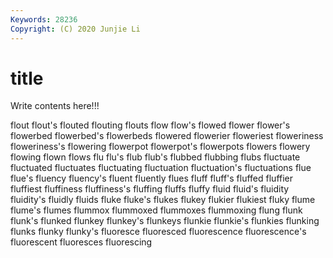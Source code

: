 ```yaml
---
Keywords: 28236
Copyright: (C) 2020 Junjie Li
---
```


# title

Write contents here!!!

flout 
flout's 
flouted 
flouting 
flouts
flow 
flow's 
flowed 
flower 
flower's 
flowerbed 
flowerbed's 
flowerbeds 
flowered 
flowerier
floweriest 
floweriness 
floweriness's 
flowering 
flowerpot 
flowerpot's 
flowerpots 
flowers 
flowery 
flowing
flown 
flows 
flu 
flu's 
flub 
flub's 
flubbed 
flubbing 
flubs 
fluctuate
fluctuated 
fluctuates 
fluctuating 
fluctuation 
fluctuation's 
fluctuations 
flue 
flue's 
fluency 
fluency's
fluent 
fluently 
flues 
fluff 
fluff's 
fluffed 
fluffier 
fluffiest 
fluffiness 
fluffiness's
fluffing 
fluffs 
fluffy 
fluid 
fluid's 
fluidity 
fluidity's 
fluidly 
fluids 
fluke
fluke's 
flukes 
flukey 
flukier 
flukiest 
fluky 
flume 
flume's 
flumes 
flummox
flummoxed 
flummoxes 
flummoxing 
flung 
flunk 
flunk's 
flunked 
flunkey 
flunkey's 
flunkeys
flunkie 
flunkie's 
flunkies 
flunking 
flunks 
flunky 
flunky's 
fluoresce 
fluoresced 
fluorescence
fluorescence's 
fluorescent 
fluoresces 
fluorescing 
